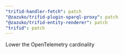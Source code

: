 ```yaml
---
"trifid-handler-fetch": patch
"@zazuko/trifid-plugin-sparql-proxy": patch
"@zazuko/trifid-entity-renderer": patch
"trifid": patch
---
```


Lower the OpenTelemetry cardinality
